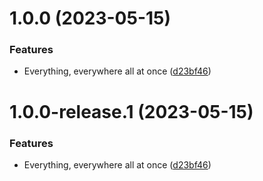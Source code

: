 # 1.0.0 (2023-05-15)


### Features

* Everything, everywhere all at once ([d23bf46](https://github.com/tbvgl/wappler-bull-queues/commit/d23bf4645da789b6d4b55a144072df5d49ec3bfb))

# 1.0.0-release.1 (2023-05-15)


### Features

* Everything, everywhere all at once ([d23bf46](https://github.com/tbvgl/wappler-bull-queues/commit/d23bf4645da789b6d4b55a144072df5d49ec3bfb))
